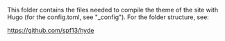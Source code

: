 This folder contains the files needed to compile the theme of the site with Hugo (for the config.toml, see "_config"). For the folder structure, see:

https://github.com/spf13/hyde
